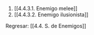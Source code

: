 
1. [[4.4.3.1. Enemigo melee]]
2. [[4.4.3.2. Enemigo ilusionista]]


Regresar: [[4.4. S. de Enemigos]]